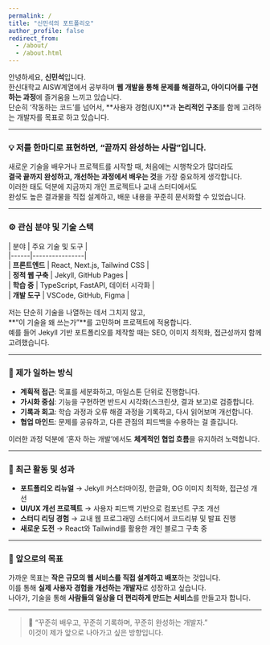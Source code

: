 ```yaml
---
permalink: /
title: "신민석의 포트폴리오"
author_profile: false
redirect_from: 
  - /about/
  - /about.html
---
```


안녕하세요, **신민석**입니다.  
한신대학교 AISW계열에서 공부하며 **웹 개발을 통해 문제를 해결하고, 아이디어를 구현하는 과정**에 즐거움을 느끼고 있습니다.  
단순히 ‘작동하는 코드’를 넘어서, **사용자 경험(UX)**과 **논리적인 구조**를 함께 고려하는 개발자를 목표로 하고 있습니다.

---

### 💡 저를 한마디로 표현하면, “끝까지 완성하는 사람”입니다.
새로운 기술을 배우거나 프로젝트를 시작할 때, 처음에는 시행착오가 많더라도  
**결국 끝까지 완성하고, 개선하는 과정에서 배우는 것**을 가장 중요하게 생각합니다.  
이러한 태도 덕분에 지금까지 개인 프로젝트나 교내 스터디에서도  
완성도 높은 결과물을 직접 설계하고, 배운 내용을 꾸준히 문서화할 수 있었습니다.

---

### ⚙️ 관심 분야 및 기술 스택
| 분야 | 주요 기술 및 도구 |<br>
|------|----------------|<br>
| **프론트엔드** | React, Next.js, Tailwind CSS |<br>
| **정적 웹 구축** | Jekyll, GitHub Pages |<br>
| **학습 중** | TypeScript, FastAPI, 데이터 시각화 |<br>
| **개발 도구** | VSCode, GitHub, Figma |<br>

저는 단순히 기술을 나열하는 데서 그치지 않고,  
**“이 기술을 왜 쓰는가”**를 고민하며 프로젝트에 적용합니다.  
예를 들어 Jekyll 기반 포트폴리오를 제작할 때는 SEO, 이미지 최적화, 접근성까지 함께 고려했습니다.

---

### 🧩 제가 일하는 방식
- **계획적 접근**: 목표를 세분화하고, 마일스톤 단위로 진행합니다.  
- **가시화 중심**: 기능을 구현하면 반드시 시각화(스크린샷, 결과 보고)로 검증합니다.  
- **기록과 회고**: 학습 과정과 오류 해결 과정을 기록하고, 다시 읽어보며 개선합니다.  
- **협업 마인드**: 문제를 공유하고, 다른 관점의 피드백을 수용하는 걸 즐깁니다.  

이러한 과정 덕분에 ‘혼자 하는 개발’에서도 **체계적인 협업 흐름**을 유지하려 노력합니다.

---

### 🚀 최근 활동 및 성과
- **포트폴리오 리뉴얼** → Jekyll 커스터마이징, 한글화, OG 이미지 최적화, 접근성 개선  
- **UI/UX 개선 프로젝트** → 사용자 피드백 기반으로 컴포넌트 구조 개선  
- **스터디 리딩 경험** → 교내 웹 프로그래밍 스터디에서 코드리뷰 및 발표 진행  
- **새로운 도전** → React와 Tailwind를 활용한 개인 블로그 구축 중  

---

### 🎯 앞으로의 목표
가까운 목표는 **작은 규모의 웹 서비스를 직접 설계하고 배포**하는 것입니다.  
이를 통해 **실제 사용자 경험을 개선하는 개발자**로 성장하고 싶습니다.  
나아가, 기술을 통해 **사람들의 일상을 더 편리하게 만드는 서비스**를 만들고자 합니다.

---

> 📌 “꾸준히 배우고, 꾸준히 기록하며, 꾸준히 완성하는 개발자.”  
> 이것이 제가 앞으로 나아가고 싶은 방향입니다.

